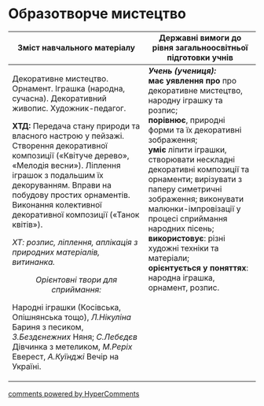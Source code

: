 <div id="hypercomments_widget" class="js-hypercomments-widget invisible"></div>

Образотворче мистецтво
=============================================

<table>
  <tr>
    <td width="55%" align="center"><b>Зміст навчального матеріалу</b></td>
    <td width="45%" align="center"><b>Державні вимоги до рівня загальноосвітньої підготовки учнів</b></td>
  </tr>
<tbody>
  <tr>
    <td width="55%" style="vertical-align:top !important;">
<p>Декоративне мистецтво. Орнамент. Іграшка (народна, сучасна). Декоративний живопис. Художник-педагог.</p>
<p><b>ХТД:</b> Передача стану природи та власного настрою у пейзажі. Створення декоративної композиції («Квітуче дерево», «Мелодія весни»). Ліплення іграшок з подальшим їх декоруванням. Вправи на побудову простих орнаментів. Виконання колективної декоративної композиції («Танок квітів»).</p>
<p><i>ХТ: розпис, ліплення, аплікація з природних матеріалів, витинанка.</i></p>
<center><i>Орієнтовні твори для сприймання:</i></center>
<p>Народні іграшки (Косівська, Опішнянська тощо), <i>Л.Нікуліна</i> Бариня з песиком, <i>З.Бездєнежних</i> Няня; <i>С.Лебєдєв</i> Дівчинка з метеликом, <i>М.Реріх</i> Еверест, <i>А.Куїнджі</i> Вечір на Україні.</p>
	</td>
<td width="45%" style="vertical-align:top !important;"><b><i>Учень (учениця):</i></b><br>
<b>має уявлення про</b> про декоративне мистецтво, народну іграшку та розпис;<br>
<b>порівнює</b>, природні форми та їх декоративні зображення;<br>
<b>уміє</b> ліпити іграшки, створювати нескладні декоративні композиції та орнаменти; вирізувати з паперу симетричні зображення; виконувати малюнки-імпровізації у процесі сприймання народних пісень;<br>
<b>використовує</b>: різні художні техніки та матеріали;<br>
<b>орієнтується у поняттях</b>: народна іграшка, орнамент, розпис.<br>
	</td>
	</tr>
</tbody>
</table>

<div class="js-hypercomments-container">
<a href="http://hypercomments.com" class="hc-link" title="comments widget">comments powered by HyperComments</a>
</div>